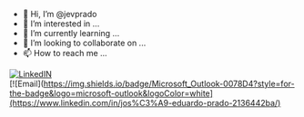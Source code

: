 - 👋 Hi, I’m @jevprado
- 👀 I’m interested in ...
- 🌱 I’m currently learning ...
- 💞️ I’m looking to collaborate on ...
- 📫 How to reach me ...
  

[![LinkedIN](https://img.shields.io/badge/LinkedIn-0077B5?style=for-the-badge&logo=linkedin&logoColor=white)](https://www.linkedin.com/in/jos%C3%A9-eduardo-prado-2136442ba/)  
[![Email](https://img.shields.io/badge/Microsoft_Outlook-0078D4?style=for-the-badge&logo=microsoft-outlook&logoColor=white](https://www.linkedin.com/in/jos%C3%A9-eduardo-prado-2136442ba/)


<!---
jevprado/jevprado is a ✨ special ✨ repository because its `README.md` (this file) appears on your GitHub profile.
You can click the Preview link to take a look at your changes.
--->

